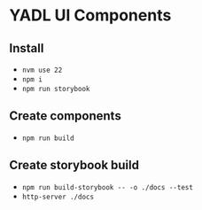 # YADL UI Components

## Install

- `nvm use 22`
- `npm i`
- `npm run storybook`

## Create components

- `npm run build`

## Create storybook build

- `npm run build-storybook -- -o ./docs --test`
- `http-server ./docs`
